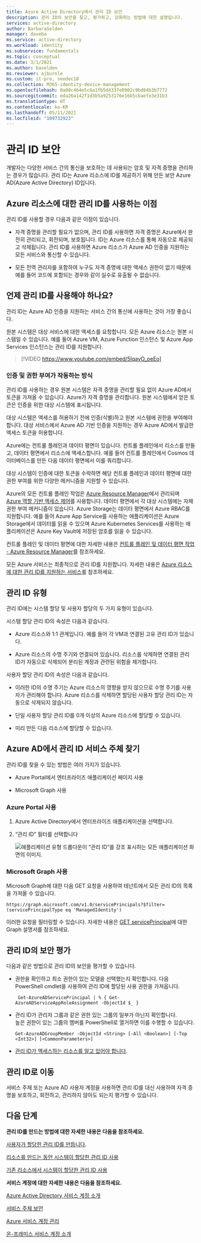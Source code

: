 ```yaml
---
title: Azure Active Directory에서 관리 ID 보안
description: 관리 ID의 보안을 찾고, 평가하고, 강화하는 방법에 대한 설명입니다.
services: active-directory
author: BarbaraSelden
manager: daveba
ms.service: active-directory
ms.workload: identity
ms.subservice: fundamentals
ms.topic: conceptual
ms.date: 3/1/2021
ms.author: baselden
ms.reviewer: ajburnle
ms.custom: it-pro, seodec18
ms.collection: M365-identity-device-management
ms.openlocfilehash: 0a08c464e5c6a1fb5d4337e0902c9bd84b3b7772
ms.sourcegitcommit: eda26a142f1d3b5a9253176e16b5cbaefe3e31b3
ms.translationtype: HT
ms.contentlocale: ko-KR
ms.lasthandoff: 05/11/2021
ms.locfileid: "109732923"
---
```

# <a name="securing-managed-identities"></a>관리 ID 보안

개발자는 다양한 서비스 간의 통신을 보호하는 데 사용되는 암호 및 자격 증명을 관리하는 경우가 많습니다. 관리 ID는 Azure 리소스에 ID를 제공하기 위해 만든 보안 Azure AD(Azure Active Directory) ID입니다.

## <a name="benefits-of-using-managed-identities-for-azure-resources"></a>Azure 리소스에 대한 관리 ID를 사용하는 이점

관리 ID를 사용할 경우 다음과 같은 이점이 있습니다.

* 자격 증명을 관리할 필요가 없으며, 관리 ID를 사용하면 자격 증명은 Azure에서 완전히 관리되고, 회전되며, 보호됩니다. ID는 Azure 리소스를 통해 자동으로 제공되고 삭제됩니다. 관리 ID를 사용하면 Azure 리소스가 Azure AD 인증을 지원하는 모든 서비스와 통신할 수 있습니다.

* 모든 전역 관리자를 포함하여 누구도 자격 증명에 대한 액세스 권한이 없기 때문에 예를 들어 코드에 포함되는 경우와 같이 실수로 유출될 수 없습니다.

## <a name="when-to-use-managed-identities"></a>언제 관리 ID를 사용해야 하나요?

관리 ID는 Azure AD 인증을 지원하는 서비스 간의 통신에 사용하는 것이 가장 좋습니다. 

원본 시스템은 대상 서비스에 대한 액세스를 요청합니다. 모든 Azure 리소스는 원본 시스템일 수 있습니다. 예를 들어 Azure VM, Azure Function 인스턴스 및 Azure App Services 인스턴스는 관리 ID를 지원합니다.

   > [!VIDEO https://www.youtube.com/embed/5lqayO_oeEo]

### <a name="how-authentication-and-authorization-work"></a>인증 및 권한 부여가 작동하는 방식

관리 ID를 사용하는 경우 원본 시스템은 자격 증명을 관리할 필요 없이 Azure AD에서 토큰을 가져올 수 있습니다. Azure가 자격 증명을 관리합니다. 원본 시스템에서 얻은 토큰은 인증을 위한 대상 시스템에 표시됩니다. 

대상 시스템은 액세스를 허용하기 전에 인증(식별)하고 원본 시스템에 권한을 부여해야 합니다. 대상 서비스에서 Azure AD 기반 인증을 지원하는 경우 Azure AD에서 발급한 액세스 토큰을 허용합니다. 

Azure에는 컨트롤 플레인과 데이터 평면이 있습니다. 컨트롤 플레인에서 리소스를 만들고, 데이터 평면에서 리소스에 액세스합니다. 예를 들어 컨트롤 플레인에서 Cosmos 데이터베이스를 만든 다음 데이터 평면에서 이를 쿼리합니다.

대상 시스템이 인증에 대한 토큰을 수락하면 해당 컨트롤 플레인과 데이터 평면에 대한 권한 부여를 위한 다양한 메커니즘을 지원할 수 있습니다.

Azure의 모든 컨트롤 플레인 작업은 [Azure Resource Manager](../../azure-resource-manager/management/overview.md)에서 관리되며 [Azure 역할 기반 액세스 제어](../../role-based-access-control/overview.md)를 사용합니다. 데이터 평면에서 각 대상 시스템에는 자체 권한 부여 메커니즘이 있습니다. Azure Storage는 데이터 평면에서 Azure RBAC를 지원합니다. 예를 들어 Azure App Service를 사용하는 애플리케이션은 Azure Storage에서 데이터를 읽을 수 있으며 Azure Kubernetes Services를 사용하는 애플리케이션은 Azure Key Vault에 저장된 암호를 읽을 수 있습니다.

컨트롤 플레인 및 데이터 평면에 대한 자세한 내용은 [컨트롤 플레인 및 데이터 평면 작업 - Azure Resource Manager](../../azure-resource-manager/management/control-plane-and-data-plane.md)를 참조하세요.

모든 Azure 서비스는 최종적으로 관리 ID를 지원합니다. 자세한 내용은 [Azure 리소스에 대한 관리 ID를 지원하는 서비스](../managed-identities-azure-resources/services-support-managed-identities.md)를 참조하세요.

## <a name="types-of-managed-identities"></a>관리 ID 유형

관리 ID에는 시스템 할당 및 사용자 할당의 두 가지 유형이 있습니다.

시스템 할당 관리 ID의 속성은 다음과 같습니다.

* Azure 리소스와 1:1 관계입니다. 예를 들어 각 VM과 연결된 고유 관리 ID가 있습니다.

* Azure 리소스의 수명 주기와 연결되어 있습니다. 리소스를 삭제하면 연결된 관리 ID가 자동으로 삭제되어 분리된 계정과 관련된 위험을 제거합니다. 

사용자 할당 관리 ID의 속성은 다음과 같습니다.

* 이러한 ID의 수명 주기는 Azure 리소스의 영향을 받지 않으므로 수명 주기를 사용자가 관리해야 합니다. Azure 리소스를 삭제하면 할당된 사용자 할당 관리 ID는 자동으로 삭제되지 않습니다.

* 단일 사용자 할당 관리 ID를 0개 이상의 Azure 리소스에 할당할 수 있습니다.

* 미리 만든 다음 리소스에 할당할 수 있습니다.

## <a name="find-managed-identity-service-principals-in-azure-ad"></a>Azure AD에서 관리 ID 서비스 주체 찾기

관리 ID를 찾을 수 있는 방법은 여러 가지가 있습니다.

* Azure Portal에서 엔터프라이즈 애플리케이션 페이지 사용

* Microsoft Graph 사용

### <a name="using-the-azure-portal"></a>Azure Portal 사용

1. Azure Active Directory에서 엔터프라이즈 애플리케이션을 선택합니다.

2. “관리 ID” 필터를 선택합니다 

   ![애플리케이션 유형 드롭다운이 “관리 ID”를 강조 표시하는 모든 애플리케이션 화면의 이미지.](./media/securing-service-accounts/service-accounts-managed-identities.png)

 

### <a name="using-microsoft-graph"></a>Microsoft Graph 사용

Microsoft Graph에 대한 다음 GET 요청을 사용하여 테넌트에서 모든 관리 ID의 목록을 가져올 수 있습니다.

`https://graph.microsoft.com/v1.0/servicePrincipals?$filter=(servicePrincipalType eq 'ManagedIdentity') `

이러한 요청을 필터링할 수 있습니다. 자세한 내용은 [GET servicePrincipal](/graph/api/serviceprincipal-get)에 대한 Graph 설명서를 참조하세요.

## <a name="assess-the-security-of-managed-identities"></a>관리 ID의 보안 평가 

다음과 같은 방법으로 관리 ID의 보안을 평가할 수 있습니다.

* 권한을 확인하고 최소 권한이 있는 모델을 선택했는지 확인합니다. 다음 PowerShell cmdlet을 사용하여 관리 ID에 할당된 사용 권한을 가져옵니다.

   ` Get-AzureADServicePrincipal | % { Get-AzureADServiceAppRoleAssignment -ObjectId $_ }`

 
* 관리 ID가 관리자 그룹과 같은 권한 있는 그룹의 일부가 아닌지 확인합니다.  
‎높은 권한이 있는 그룹의 멤버를 PowerShell로 열거하면 이를 수행할 수 있습니다.

   `Get-AzureADGroupMember -ObjectId <String> [-All <Boolean>] [-Top <Int32>] [<CommonParameters>]`

* [관리 ID가 액세스하는 리소스를 알고 있어야 합니다](../../role-based-access-control/role-assignments-list-powershell.md).

## <a name="move-to-managed-identities"></a>관리 ID로 이동

서비스 주체 또는 Azure AD 사용자 계정을 사용하면 관리 ID를 대신 사용하여 자격 증명을 보호하고, 회전하고, 관리하지 않아도 되는지 평가할 수 있습니다. 

## <a name="next-steps"></a>다음 단계

**관리 ID를 만드는 방법에 대한 자세한 내용은 다음을 참조하세요.** 

[사용자가 할당한 관리 ID를 만듭니다](../managed-identities-azure-resources/how-to-manage-ua-identity-portal.md). 

[리소스를 만드는 동안 시스템이 할당한 관리 ID 사용](../managed-identities-azure-resources/qs-configure-portal-windows-vm.md)

[기존 리소스에서 시스템이 할당한 관리 ID 사용](../managed-identities-azure-resources/qs-configure-portal-windows-vm.md)

**서비스 계정에 대한 자세한 내용은 다음을 참조하세요.**

[Azure Active Directory 서비스 계정 소개](service-accounts-introduction-azure.md)

[서비스 주체 보안](service-accounts-principal.md)

[Azure 서비스 계정 관리](service-accounts-governing-azure.md)

[온-프레미스 서비스 계정 소개](service-accounts-on-premises.md)

 

 

